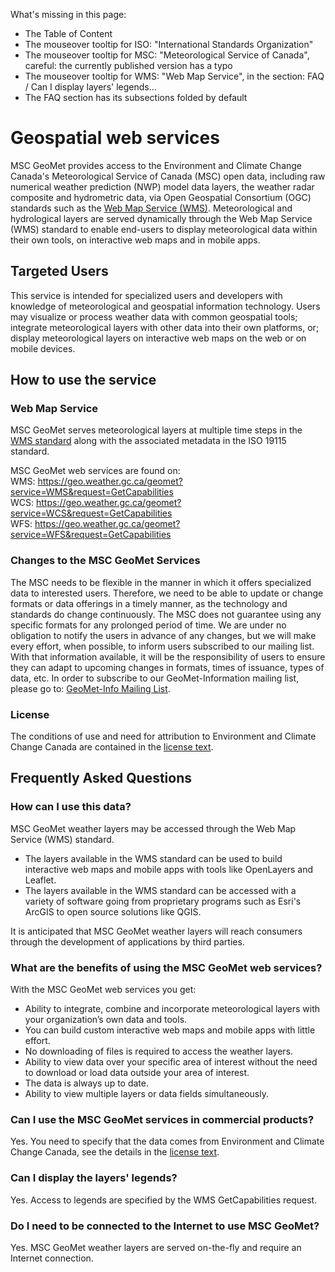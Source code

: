 What's missing in this page:
* The Table of Content
* The mouseover tooltip for ISO: "International Standards Organization"
* The mouseover tooltip for MSC: "Meteorological Service of Canada", careful: the currently published version has a typo
* The mouseover tooltip for WMS: "Web Map Service", in the section: FAQ / Can I display layers' legends...
* The FAQ section has its subsections folded by default

# Geospatial web services


MSC GeoMet provides access to the Environment and Climate Change Canada's Meteorological Service of Canada (MSC) open data, including raw numerical weather prediction (NWP) model data layers, the weather radar composite and hydrometric data, via Open Geospatial Consortium (OGC) standards such as the [Web Map Service (WMS)](https://www.opengeospatial.org/standards/wms). Meteorological and hydrological layers are served dynamically through the Web Map Service (WMS) standard to enable end-users to display meteorological data within their own tools, on interactive web maps and in mobile apps.


## Targeted Users


This service is intended for specialized users and developers with knowledge of meteorological and geospatial information technology. Users may visualize or process weather data with common geospatial tools; integrate meteorological layers with other data into their own platforms, or; display meteorological layers on interactive web maps on the web or on mobile devices.


## How to use the service

### Web Map Service

MSC GeoMet serves meteorological layers at multiple time steps in the [WMS standard](https://www.opengeospatial.org/standards/wms) along with the associated metadata in the ISO 19115 standard.

MSC GeoMet web services are found on:<br>
WMS: https://geo.weather.gc.ca/geomet?service=WMS&request=GetCapabilities<br>
WCS: https://geo.weather.gc.ca/geomet?service=WCS&request=GetCapabilities<br>
WFS: https://geo.weather.gc.ca/geomet?service=WFS&request=GetCapabilities

### Changes to the MSC GeoMet Services

The MSC needs to be flexible in the manner in which it offers specialized data to interested users. Therefore, we need to be able to update or change formats or data offerings in a timely manner, as the technology and standards do change continuously. The MSC does not guarantee using any specific formats for any prolonged period of time. We are under no obligation to notify the users in advance of any changes, but we will make every effort, when possible, to inform users subscribed to our mailing list. With that information available, it will be the responsibility of users to ensure they can adapt to upcoming changes in formats, times of issuance, types of data, etc. In order to subscribe to our GeoMet-Information mailing list, please go to: [GeoMet-Info Mailing List](https://lists.ec.gc.ca/cgi-bin/mailman/listinfo/geomet-info).

### License

The conditions of use and need for attribution to Environment and Climate Change Canada are contained in the [license text](https://dd.weatheroffice.gc.ca/doc/LICENCE_GENERAL.txt).


## Frequently Asked Questions


### How can I use this data?

MSC GeoMet weather layers may be accessed through the Web Map Service (WMS) standard.

* The layers available in the WMS standard can be used to build interactive web maps and mobile apps with tools like OpenLayers and Leaflet.
* The layers available in the WMS standard can be accessed with a variety of software going from proprietary programs such as Esri's ArcGIS to open source solutions like QGIS.

It is anticipated that MSC GeoMet weather layers will reach consumers through the development of applications by third parties.


### What are the benefits of using the MSC GeoMet web services?

With the MSC GeoMet web services you get:

* Ability to integrate, combine and incorporate meteorological layers with your organization’s own data and tools.
* You can build custom interactive web maps and mobile apps with little effort.
* No downloading of files is required to access the weather layers.
* Ability to view data over your specific area of interest without the need to download or load data outside your area of interest.
* The data is always up to date.
* Ability to view multiple layers or data fields simultaneously.


### Can I use the MSC GeoMet services in commercial products?

Yes. You need to specify that the data comes from Environment and Climate Change Canada, see the details in the [license text](https://dd.weatheroffice.gc.ca/doc/LICENCE_GENERAL.txt).


### Can I display the layers' legends?

Yes. Access to legends are specified by the WMS GetCapabilities request.


### Do I need to be connected to the Internet to use MSC GeoMet?

Yes. MSC GeoMet weather layers are served on-the-fly and require an Internet connection.
